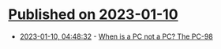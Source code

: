 # [Published on 2023-01-10](index.md)

* [2023-01-10, 04:48:32](https://lobste.rs/s/omuf2g/when_is_pc_not_pc_pc_98) - [When is a PC not a PC? The PC-98](https://scalibq.wordpress.com/2023/01/07/when-is-a-pc-not-a-pc-the-pc-98/)
